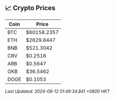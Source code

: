 ## 📈 Crypto Prices

| Coin | Price |
| ---- | ----- |
| BTC | $60158.2357 |
| ETH | $2629.8447 |
| BNB | $521.3042 |
| CRV | $0.2516 |
| ARB | $0.5647 |
| OKB | $36.5462 |
| DOGE | $0.1053 |

_Last Updated: 2024-08-12 01:49:34.841 +0800 HKT_